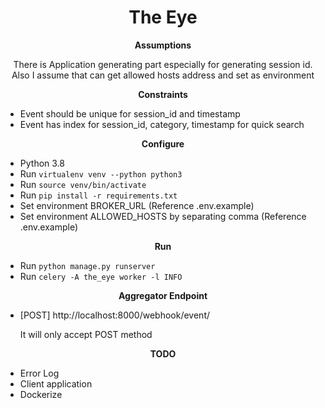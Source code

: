 <div align="center">
<h1>The Eye</h1>
</div>

<div align="center">
<strong>Assumptions</strong>
<p>
There is Application generating part especially for generating session id. <br />
Also I assume that can get allowed hosts address and set as environment
</p>
</div>

<div align="center">
<strong>Constraints</strong>
</div>

 - Event should be unique for session_id and timestamp
 - Event has index for session_id, category, timestamp for quick search

<div align="center">
<strong>Configure</strong>
</div>

 - Python 3.8
 - Run ``virtualenv venv --python python3``
 - Run ``source venv/bin/activate``
 - Run ``pip install -r requirements.txt``
 - Set environment BROKER_URL (Reference .env.example)
 - Set environment ALLOWED_HOSTS by separating comma (Reference .env.example)

<div align="center">
<strong>Run</strong>
</div>

 - Run ``python manage.py runserver``
 - Run ``celery -A the_eye worker -l INFO``

<div align="center">
<strong>Aggregator Endpoint</strong>
</div>

 - [POST] http://localhost:8000/webhook/event/

   It will only accept POST method


<div align="center">
<strong>TODO</strong>
</div>

 - Error Log
 - Client application
 - Dockerize
